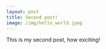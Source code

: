 ```yaml
---
layout: post
title: Second post!
image: /img/hello_world.jpeg
---
```


This is my second post, how exciting!

